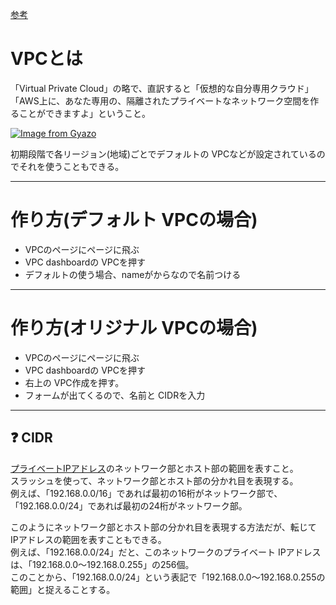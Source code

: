 [参考](https://en-junior.com/vpc/#index_id0)

# VPCとは
「Virtual Private Cloud」の略で、直訳すると「仮想的な自分専用クラウド」  
「AWS上に、あなた専用の、隔離されたプライベートなネットワーク空間を作ることができますよ」ということ。

[![Image from Gyazo](https://i.gyazo.com/d65b63a3cbc39a28dcba1b9e8d9be7ff.png)](https://gyazo.com/d65b63a3cbc39a28dcba1b9e8d9be7ff)

初期段階で各リージョン(地域)ごとでデフォルトの VPCなどが設定されているのでそれを使うこともできる。
***

# 作り方(デフォルト VPCの場合)
- VPCのページにページに飛ぶ
- VPC dashboardの VPCを押す
- デフォルトの使う場合、nameがからなので名前つける
***

# 作り方(オリジナル VPCの場合)
- VPCのページにページに飛ぶ
- VPC dashboardの VPCを押す
- 右上の VPC作成を押す。
- フォームが出てくるので、名前と CIDRを入力
***

## ❓ CIDR
[プライベートIPアドレス](https://github.com/Tarara33/TIL/blob/main/%E3%82%A4%E3%83%B3%E3%83%95%E3%83%A9/IP%E3%82%A2%E3%83%89%E3%83%AC%E3%82%B9.md#ip%E3%82%A2%E3%83%89%E3%83%AC%E3%82%B9)のネットワーク部とホスト部の範囲を表すこと。  
スラッシュを使って、ネットワーク部とホスト部の分かれ目を表現する。    
例えば、「192.168.0.0/16」であれば最初の16桁がネットワーク部で、  
「192.168.0.0/24」であれば最初の24桁がネットワーク部。  

このようにネットワーク部とホスト部の分かれ目を表現する方法だが、転じて IPアドレスの範囲を表すこともできる。  
例えば、「192.168.0.0/24」だと、このネットワークのプライベート IPアドレスは、「192.168.0.0〜192.168.0.255」の256個。  
このことから、「192.168.0.0/24」という表記で「192.168.0.0〜192.168.0.255の範囲」と捉えることする。  


